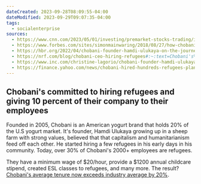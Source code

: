 ```yaml
---
dateCreated: 2023-09-28T08:09:55-04:00
dateModified: 2023-09-29T09:07:35-04:00
tags:
  - socialenterprise
sources:
  - https://www.cnn.com/2023/05/01/investing/premarket-stocks-trading/index.html#:~:text=One%20is%20our%202%2C000%20employees,this%20is%20not%20an%20exit.
  - https://www.forbes.com/sites/simonmainwaring/2018/08/27/how-chobani-builds-a-purposeful-culture-around-social-impact/?sh=57c2a61e20f7
  - https://hbr.org/2022/04/chobani-founder-hamdi-ulukaya-on-the-journey-from-abandoned-factory-to-yogurt-powerhouse
  - https://nrf.com/blog/chobani-ceo-hiring-refugees#:~:text=Chobani's%20emphasis%20on%20hiring%20immigrants,%2C%20N.Y.%2C%20looking%20for%20jobs.
  - https://www.inc.com/christine-lagorio/chobani-founder-hamdi-ulukaya-founders-project.html#:~:text=And%20it%20turned%20out%20that,our%20country%20was%20built%20on.
  - https://finance.yahoo.com/news/chobani-hired-hundreds-refugees-plants-124000534.html?guccounter=1&guce_referrer=aHR0cHM6Ly93d3cuZ29vZ2xlLmNvbS8&guce_referrer_sig=AQAAAH0grKpjr1Q31qgNRIoRUG0rJ2DeAL-RgLS5ctMzg9Y27qknFBJZzFp0EYMkGiZevWyNoyVG10UlM74Aj5ogjwoUhb-bF0KqKjccyr2SfsbKo40Yo7tM1s_knmC1PUKC4BmuCYXW2HFnj6pPTZ_c8XI0QGb4d_8mwQy8ozvhBgmi
---
```

## Chobani's committed to hiring refugees and giving 10 percent of their company to their employees

Founded in 2005, Chobani is an American yogurt brand that holds 20% of the U.S  yogurt market. It's founder, Hamdi Ulukaya growing up in a sheep farm with strong values, believed that that capitalism and humanitarianism feed off each other. He started hiring a few refugees in his early days in his community. Today, over 30% of Chobani's 2000+ employees are refugees.

They have a minimum wage of $20/hour, provide a $1200 annual childcare stipend, created ESL classes to refugees, and many more. The result? [Chobani's average tenure now exceeds industry average by 20%](https://finance.yahoo.com/news/chobani-hired-hundreds-refugees-plants-124000534.html?guccounter=1&guce_referrer=aHR0cHM6Ly93d3cuZ29vZ2xlLmNvbS8&guce_referrer_sig=AQAAAH0grKpjr1Q31qgNRIoRUG0rJ2DeAL-RgLS5ctMzg9Y27qknFBJZzFp0EYMkGiZevWyNoyVG10UlM74Aj5ogjwoUhb-bF0KqKjccyr2SfsbKo40Yo7tM1s_knmC1PUKC4BmuCYXW2HFnj6pPTZ_c8XI0QGb4d_8mwQy8ozvhBgmi). 
